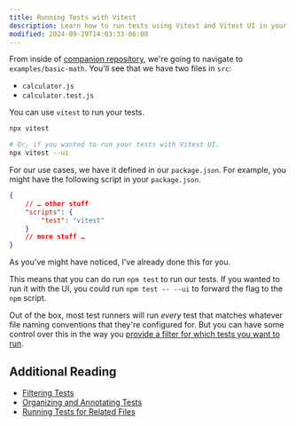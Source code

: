 ```yaml
---
title: Running Tests with Vitest
description: Learn how to run tests using Vitest and Vitest UI in your project.
modified: 2024-09-29T14:03:33-06:00
---
```


From inside of [companion repository](https://github.com/stevekinney/introduction-to-testing), we're going to navigate to `examples/basic-math`. You'll see that we have two files in `src`:

- `calculator.js`
- `calculator.test.js`

You can use `vitest` to run your tests.

```sh
npx vitest

# Or, if you wanted to run your tests with Vitest UI.
npx vitest --ui
```

For our use cases, we have it defined in our `package.json`. For example, you might have the following script in your `package.json`.

```json
{
	// … other stuff
	"scripts": {
		"test": "vitest"
	}
	// more stuff …
}
```

As you've might have noticed, I've already done this for you.

This means that you can do run `npm test` to run our tests. If you wanted to run it with the UI, you could run `npm test -- --ui` to forward the flag to the `npm` script.

Out of the box, most test runners will run *every* test that matches whatever file naming conventions that they're configured for. But you can have some control over this in the way you [provide a filter for which tests you want to run](filtering-tests.md).

## Additional Reading

- [Filtering Tests](filtering-tests.md)
- [Organizing and Annotating Tests](organizing-and-annotating-tests.md)
- [Running Tests for Related Files](running-tests-for-related-files.md)

